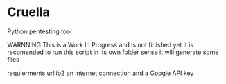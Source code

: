 # Cruella
Python pentesting tool

WARNNING
  This is a Work In Progress and is not finished yet
  it is recomended to run this script in its own folder sense it will generate some files
  
 
 requierments
  urllib2
  an internet connection
  and a Google API key

